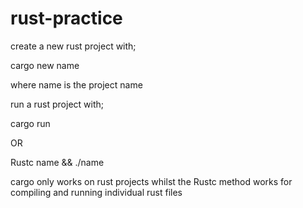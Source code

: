# rust-practice

create a new rust project with;

cargo new name

where name is the project name

run a rust project with;

  cargo run

  OR

  Rustc name && ./name

cargo only works on rust projects whilst the Rustc method works for compiling and running individual rust files

